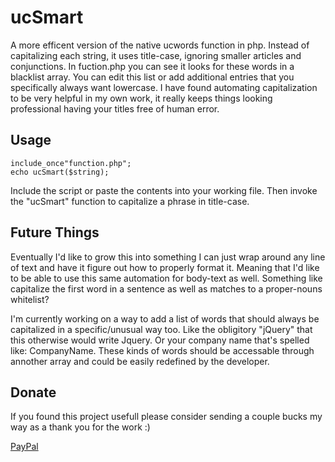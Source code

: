 ucSmart
=======

A more efficent version of the native ucwords function in php. Instead of capitalizing each string, it uses title-case, ignoring smaller 
articles and conjunctions. In fuction.php you can see it looks for these words in a blacklist array. You can edit this list or add 
additional entries that you specifically always want lowercase. I have found automating capitalization to be very helpful in my own work, it 
really keeps things looking professional having your titles free of human error.


Usage
-----

```
include_once"function.php";
echo ucSmart($string);
```
Include the script or paste the contents into your working file. Then invoke the "ucSmart" function to capitalize a phrase in title-case.


Future Things
-------------

Eventually I'd like to grow this into something I can just wrap around any line of text and have it figure out how to properly 
format it. Meaning that I'd like to be able to use this same automation for body-text as well. Something like capitalize the first word in a
sentence as well as matches to a proper-nouns whitelist?

I'm currently working on a way to add a list of words that should always be capitalized in a specific/unusual way too. Like the obligitory 
"jQuery" that this otherwise would write Jquery. Or your company name that's spelled like: CompanyName. These kinds of words should be accessable 
through annother array and could be easily redefined by the developer.


Donate
------

If you found this project usefull please consider sending a couple bucks my way as a thank you for the work :)

[PayPal](https://paypal.me/sammurphey)

